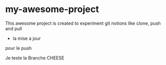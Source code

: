 # my-awesome-project

This awesome project is created to experiment git notions like clone, push and pull

- la mise a jour

pour le push

Je teste la Branche CHEESE
